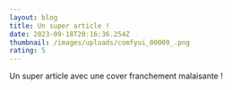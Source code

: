```yaml
---
layout: blog
title: Un super article !
date: 2023-09-18T20:16:36.254Z
thumbnail: /images/uploads/comfyui_00009_.png
rating: 5
---
```

Un super article avec une cover franchement malaisante !